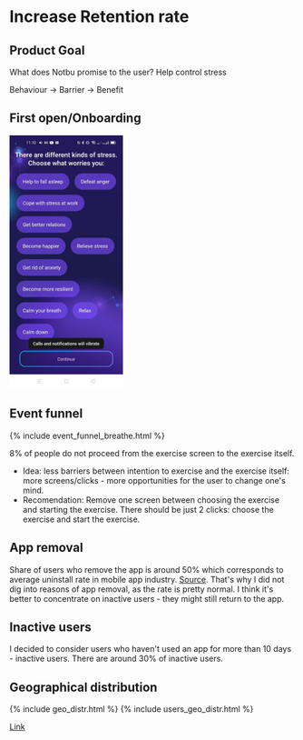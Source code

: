 # Increase Retention rate
## Product Goal
What does Notbu promise to the user? Help control stress

Behaviour -> Barrier -> Benefit 


## First open/Onboarding
<img src="What worries you.jfif" alt="drawing" width="200"/>

## Event funnel
{% include event_funnel_breathe.html %}

8% of people do not proceed from the exercise screen to the exercise itself.

- Idea: less barriers between intention to exercise and the exercise itself: more screens/clicks - more opportunities for the user to change one's mind.
- Recomendation: Remove one screen between choosing the exercise and starting the exercise. There should be just 2 clicks: choose the exercise and start the exercise.

## App removal
Share of users who remove the app is around 50% which corresponds to average uninstall rate in mobile app industry. [Source](https://www.mobileappdaily.com/reduce-mobile-app-uninstall-rates). That's why I did not dig into reasons of app removal, as the rate is pretty normal. I think it's better to concentrate on inactive users - they might still return to the app.

## Inactive users
I decided to consider users who haven't used an app for more than 10 days - inactive users.
There are around 30% of inactive users.

## Geographical distribution
{% include geo_distr.html %}
{% include users_geo_distr.html %}




[Link](url) 
```


